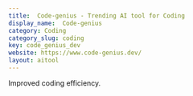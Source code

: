 ```yaml
---
title:  Code-genius - Trending AI tool for Coding
display_name:  Code-genius
category: Coding
category_slug: coding
key: code_genius_dev
website: https://www.code-genius.dev/
layout: aitool
---
```


Improved coding efficiency.
